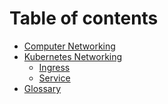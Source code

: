 # Table of contents

* [Computer Networking](README.md)
* [Kubernetes Networking](kubernetes-networking/README.md)
  * [Ingress](kubernetes-networking/ingress.md)
  * [Service](kubernetes-networking/service.md)
* [Glossary](<README (1).md>)
